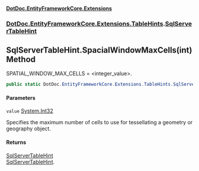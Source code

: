 #### [DotDoc\.EntityFrameworkCore\.Extensions](index.md 'index')
### [DotDoc\.EntityFrameworkCore\.Extensions\.TableHints](DotDoc.EntityFrameworkCore.Extensions.TableHints.md 'DotDoc\.EntityFrameworkCore\.Extensions\.TableHints').[SqlServerTableHint](SqlServerTableHint.md 'DotDoc\.EntityFrameworkCore\.Extensions\.TableHints\.SqlServerTableHint')

## SqlServerTableHint\.SpacialWindowMaxCells\(int\) Method

SPATIAL\_WINDOW\_MAX\_CELLS = \<integer\_value\>\.

```csharp
public static DotDoc.EntityFrameworkCore.Extensions.TableHints.SqlServerTableHint SpacialWindowMaxCells(int value);
```
#### Parameters

<a name='DotDoc.EntityFrameworkCore.Extensions.TableHints.SqlServerTableHint.SpacialWindowMaxCells(int).value'></a>

`value` [System\.Int32](https://learn.microsoft.com/en-us/dotnet/api/system.int32 'System\.Int32')

Specifies the maximum number of cells to use for tessellating a geometry or geography object\.

#### Returns
[SqlServerTableHint](SqlServerTableHint.md 'DotDoc\.EntityFrameworkCore\.Extensions\.TableHints\.SqlServerTableHint')  
[SqlServerTableHint](SqlServerTableHint.md 'DotDoc\.EntityFrameworkCore\.Extensions\.TableHints\.SqlServerTableHint')\.
